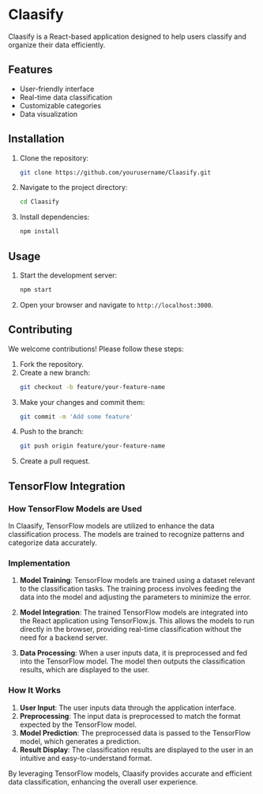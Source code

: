 # Claasify

Claasify is a React-based application designed to help users classify and organize their data efficiently.

## Features

- User-friendly interface
- Real-time data classification
- Customizable categories
- Data visualization

## Installation

1. Clone the repository:
    ```bash
    git clone https://github.com/yourusername/Claasify.git
    ```
2. Navigate to the project directory:
    ```bash
    cd Claasify
    ```
3. Install dependencies:
    ```bash
    npm install
    ```

## Usage

1. Start the development server:
    ```bash
    npm start
    ```
2. Open your browser and navigate to `http://localhost:3000`.

## Contributing

We welcome contributions! Please follow these steps:

1. Fork the repository.
2. Create a new branch:
    ```bash
    git checkout -b feature/your-feature-name
    ```
3. Make your changes and commit them:
    ```bash
    git commit -m 'Add some feature'
    ```
4. Push to the branch:
    ```bash
    git push origin feature/your-feature-name
    ```
5. Create a pull request.


## TensorFlow Integration

### How TensorFlow Models are Used

In Claasify, TensorFlow models are utilized to enhance the data classification process. The models are trained to recognize patterns and categorize data accurately.

### Implementation

1. **Model Training**: TensorFlow models are trained using a dataset relevant to the classification tasks. The training process involves feeding the data into the model and adjusting the parameters to minimize the error.

2. **Model Integration**: The trained TensorFlow models are integrated into the React application using TensorFlow.js. This allows the models to run directly in the browser, providing real-time classification without the need for a backend server.

3. **Data Processing**: When a user inputs data, it is preprocessed and fed into the TensorFlow model. The model then outputs the classification results, which are displayed to the user.

### How It Works

1. **User Input**: The user inputs data through the application interface.
2. **Preprocessing**: The input data is preprocessed to match the format expected by the TensorFlow model.
3. **Model Prediction**: The preprocessed data is passed to the TensorFlow model, which generates a prediction.
4. **Result Display**: The classification results are displayed to the user in an intuitive and easy-to-understand format.

By leveraging TensorFlow models, Claasify provides accurate and efficient data classification, enhancing the overall user experience.